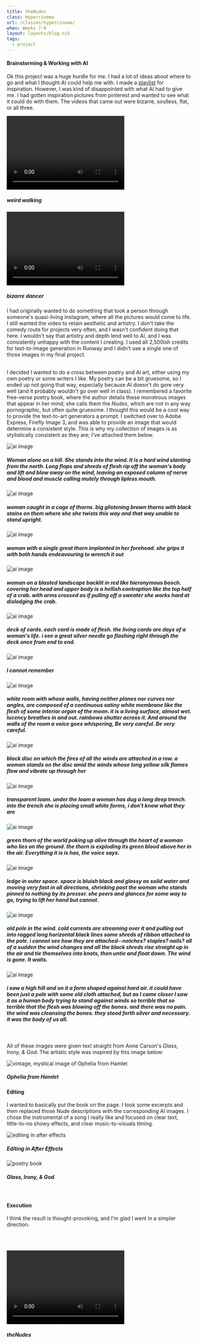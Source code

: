 ```yaml
---
title: theNudes
class: Hypercinema
url: /classes/hypercinema/
when: Weeks 7-9
layout: layouts/blog.njk
tags:
  - project
---
```


#### Brainstorming & Working with AI

Ok this project was a huge hurdle for me. I had a lot of ideas about where to go and what I thought AI could help me with.
I made a <a target="_blank" href="https://open.spotify.com/playlist/1CHVRG58A4EUSaQRIZiYXP?si=66019eb4ac9e4958">playlist</a> for inspiration.
However, I was kind of disappointed with what AI had to give me. I had gotten inspiration pictures from pinterest and wanted to see what it could
do with them. The videos that came out were bizarre, soulless, flat, or all three.

<div class="img-div">
<div class="vid-aud">
  <video width="320" height="200" controls>
  <source src="https://cdn.glitch.me/d7ac8ce9-d6b5-4915-b92c-e6f0bf0d0c29/IMG_4106.MOV?v=1730252385780
" >
Your browser does not support the video tag.
</video><h5>
    <i>weird walking</i>
  </h5>
  </div>
<div class="vid-aud">
  <video width="320" height="200" controls>
  <source src="https://cdn.glitch.me/d7ac8ce9-d6b5-4915-b92c-e6f0bf0d0c29/IMG_4109.MOV?v=1730252390856" >
Your browser does not support the video tag.
</video><h5>
  <i>bizarre dancer</i>
  </h5>
  </div></div>

I had originally wanted to do something that took a person through someone's quasi-living instagram, where all the pictures would come to life.
I still wanted the video to retain aesthetic and artistry. I don't take the comedy route for projects very often, and I wasn't confident doing that here.
I wouldn't say that artistry and depth lend well to AI, and I was consistently unhappy with the content I creating. I used all 2,500ish credits for text-to-image generation in Runway
and I didn't use a single one of those images in my final project.
<br><br>

I decided I wanted to do a cross between poetry and AI art, either using my own poetry or some writers I like. My poetry
can be a bit gruesome, so I ended up not going that way, especially because AI doesn't do gore very well (and it probably wouldn't go over well in class).
I remembered a favorite free-verse poetry book, where the author details these monstrous images that appear in her mind; she calls them the <i>Nudes</i>, which
are not in any way pornographic, but often quite gruesome. I thought this would be a cool way to provide the text-to-art generators a prompt. I switched over to Adobe Express, Firefly Image 3, and was able to provide
an image that would determine a consistent style. This is why my collection of images is as stylistically consistent as they are; I've attached them below.

 <div class="img-div">
  <div class="img-cont">
  <img class="blog-img" alt="ai image" src="https://cdn.glitch.global/d7ac8ce9-d6b5-4915-b92c-e6f0bf0d0c29/woman%20alone%20on%20a%20hill.%20she%20stands%20into%20the%20wind.%20it%20is%20a%20hard%20wind%20slanting%20from%20the%20north.jpeg?v=1730251579795">
  <h5>
    Woman alone on a hill. She stands into the wind. It is a hard wind slanting from the north. Long flaps and shreds of flesh rip off the woman's body and lift and blow away on the wind, leaving an exposed column of nerve and blood and muscle calling mutely through lipless mouth.
  </h5>
  </div>
  <div class="img-cont">
  <img class="blog-img" alt="ai image" src="https://cdn.glitch.global/d7ac8ce9-d6b5-4915-b92c-e6f0bf0d0c29/woman%20caught%20in%20a%20cage%20of%20thorns%20(1).jpeg?v=1730251571136">
  <h5>
    woman caught in a cage of thorns. big glistening brown thorns with black stains on them where she she twists this way and that way unable to stand upright.
  </h5>
  </div>
  <div class="img-cont">
  <img class="blog-img" alt="ai image" src="https://cdn.glitch.global/d7ac8ce9-d6b5-4915-b92c-e6f0bf0d0c29/woman%20with%20a%20single%20great%20thorn%20implanted%20in%20her%20forehead%20(1).jpeg?v=1730251560303">
  <h5>
    woman with a single great thorn implanted in her forehead. she grips it with both hands endeavouring to wrench it out
  </h5>
  </div>
  <div class="img-cont">
  <img class="blog-img" alt="ai image" src="https://cdn.glitch.global/d7ac8ce9-d6b5-4915-b92c-e6f0bf0d0c29/woman%20on%20a%20blasted%20landscape%20backlit%20in%20red%20like%20hieronymous%20bosch.jpeg?v=1730251564824">
  <h5>
    woman on a blasted landscape backlit in red like hieronymous bosch. covering her head and upper body is a hellish contraption like the top half of a crab. with arms crossed as if pulling off a sweater she works hard at dislodging the crab. 
  </h5>
  </div>
  <div class="img-cont">
  <img class="blog-img" alt="ai image" src="https://cdn.glitch.global/d7ac8ce9-d6b5-4915-b92c-e6f0bf0d0c29/deck%20of%20cards.%20each%20card%20is%20made%20of%20flesh.%20the%20living%20cards%20are%20days%20of%20a%20woman's%20life.jpeg?v=1730251445901
  ">
  <h5>
    deck of cards. each card is made of flesh. the living cards are days of a woman's life. i see a great silver needle go flashing right through the deck once from end to end.
  </h5>
  </div>
  <div class="img-cont">
  <img class="blog-img" alt="ai image" src="https://cdn.glitch.global/d7ac8ce9-d6b5-4915-b92c-e6f0bf0d0c29/i%20cannot%20remember%20(2).jpeg?v=1730251455854">
  <h5>
    I cannot remember
  </h5>
  </div>
  <div class="img-cont">
  <img class="blog-img" alt="ai image" src="https://cdn.glitch.global/d7ac8ce9-d6b5-4915-b92c-e6f0bf0d0c29/white%20room%20with%20whose%20walls%2C%20having%20neither%20planes%20nor%20curves%20nor%20angles%2C%20are%20composed%20of%20a%20continuo%20(3).jpeg?v=1730251477862">
  <h5>
    white room with whose walls, having neither planes nor curves nor angles, are composed of a continuous satiny white membrane like the flesh of some interior organ of the moon. it is a living surface, almost wet. lucency breathes in and out. rainbows shutter across it. And around the walls of the room a voice goes whispering, 
Be very careful. Be very careful.
  </h5>
  </div>
  <div class="img-cont">
  <img class="blog-img" alt="ai image" src="https://cdn.glitch.global/d7ac8ce9-d6b5-4915-b92c-e6f0bf0d0c29/a%20woman%20stands%20on%20a%20black%20disc%20on%20which%20the%20fires%20of%20all%20the%20winds%20are%20attached%20in%20a%20row.jpeg?v=1730251441623">
  <h5>
    black disc on which the fires of all the winds are attached in a row. a woman stands on the disc amid the winds whose long yellow silk flames flow and vibrate up through her 
  </h5>
  </div>
  <div class="img-cont">
  <img class="blog-img" alt="ai image" src="https://cdn.glitch.global/d7ac8ce9-d6b5-4915-b92c-e6f0bf0d0c29/transparent%20loam.%20under%20the%20loam%20a%20woman%20has%20dug%20a%20long%20deep%20trench%20(1).jpeg?v=1730251474081">
  <h5>
    transparent loam. under the loam a woman has dug a long deep trench. into the trench she is placing small white forms, i don't know what they are 
  </h5>
  </div>
  <div class="img-cont">
  <img class="blog-img" alt="ai image" src="https://cdn.glitch.global/d7ac8ce9-d6b5-4915-b92c-e6f0bf0d0c29/green%20thorn%20of%20the%20world%20poking%20up%20alive%20through%20the%20heart%20of%20a%20woman%20who%20lies%20on%20the%20ground%20(1).jpeg?v=1730251450355">
  <h5>
    green thorn of the world poking up alive through the heart of a woman who lies on the ground. the thorn is exploding its green blood above her in the air. Everything it is is has, the voice says.
  </h5>
  </div>
  <div class="img-cont">
  <img class="blog-img" alt="ai image" src="https://cdn.glitch.global/d7ac8ce9-d6b5-4915-b92c-e6f0bf0d0c29/_ledge%20in%20outer%20space.jpeg?v=1730251437281">
  <h5>
    ledge in outer space. space is bluish black and glossy as solid water and moving very fast in all directions, shrieking past the woman who stands pinned to nothing by its presser. she peers and glances for some way to go, trying to lift her hand but cannot. 
  </h5>
  </div>
  <div class="img-cont">
  <img class="blog-img" alt="ai image" src="https://cdn.glitch.global/d7ac8ce9-d6b5-4915-b92c-e6f0bf0d0c29/old%20pole%20in%20the%20wind%20(4).jpeg?v=1730251469925">
  <h5>
    old pole in the wind. cold currents are streaming over it and pulling out into ragged long horizontal black lines some shreds of ribbon attached to the pole. i cannot see how they are attached--notches? staples? nails? all of a sudden the wind changes and all the black shreds rise straight up in the air and tie themselves into knots, then untie and float down. The wind is gone. It waits.
  </h5>
  </div>
  <div class="img-cont">
  <img class="blog-img" alt="ai image" src="https://cdn.glitch.global/d7ac8ce9-d6b5-4915-b92c-e6f0bf0d0c29/i%20saw%20a%20high%20hill%20and%20on%20it%20a%20form%20shaped%20against%20hard%20air%20(3).jpeg?v=1730251459544">
  <h5>
    i saw a high hill and on it a form shaped against hard air. it could have been just a pole with some old cloth attached, but as I came closer I saw it as a human body trying to stand against winds so terrible that so terrible that the flesh was blowing off the bones. and there was no pain. the wind was cleansing the bones. they stood forth silver and necessary. it was the body of us all. 
  </h5>
  </div>
  </div>
  <br>
  
  
  All of these images were given text straight from Anne Carson's <i>Glass, Irony, & God</i>. The artistic style was inspired by this image below:
  <div class="img-div">
  <div class="img-cont">
  <img class="blog-img" alt="vintage, mystical image of Ophelia from Hamlet" src="https://cdn.glitch.global/d7ac8ce9-d6b5-4915-b92c-e6f0bf0d0c29/inspiration.jpeg?v=1730252665451">
  <h5>
    Ophelia from <i>Hamlet</i>
  </h5>
  </div>
</div>

#### Editing

I wanted to basically put the book on the page. I took some excerpts and then replaced those Nude descriptions with the corresponding AI images. I chose the instrumental of a song I really like
and focused on clear text, little-to-no showy effects, and clear music-to-visuals timing.

<div class="img-div">
<div class="img-cont">
  <img class="blog-img" alt="editing in after effects" src="https://cdn.glitch.global/d7ac8ce9-d6b5-4915-b92c-e6f0bf0d0c29/IMG_4120.JPG?v=1730252397275">
  <h5>
    Editing in After Effects
  </h5>
  </div>
  <div class="img-cont">
  <img class="blog-img" alt="poetry book" src="https://cdn.glitch.global/d7ac8ce9-d6b5-4915-b92c-e6f0bf0d0c29/IMG_4115.JPG?v=1730252390174">
  <h5>
    Glass, Irony, & God
  </h5>
  </div></div>
  
  <br>

#### Execution

I think the result is thought-provoking, and I'm glad I went in a simpler direction.

<br><br>

<div>
  <div class="vid-aud">
  <video width="320" height="200" controls>
  <source src="https://cdn.glitch.me/d7ac8ce9-d6b5-4915-b92c-e6f0bf0d0c29/theNudes.mp4?v=1730252956555" >
Your browser does not support the video tag.
</video><h5>
    <i>theNudes</i>
  </h5>
  </div>
</div>
